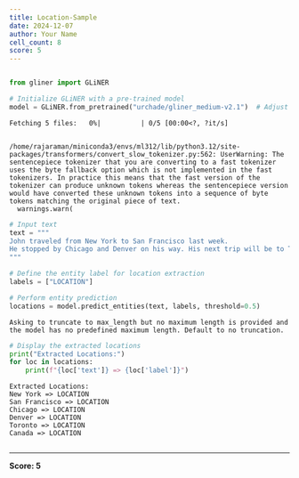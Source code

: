 ```yaml
---
title: Location-Sample
date: 2024-12-07
author: Your Name
cell_count: 8
score: 5
---
```


```python

```


```python
from gliner import GLiNER
```


```python
# Initialize GLiNER with a pre-trained model
model = GLiNER.from_pretrained("urchade/gliner_medium-v2.1")  # Adjust to a location-specific model if needed
```


    Fetching 5 files:   0%|          | 0/5 [00:00<?, ?it/s]


    /home/rajaraman/miniconda3/envs/ml312/lib/python3.12/site-packages/transformers/convert_slow_tokenizer.py:562: UserWarning: The sentencepiece tokenizer that you are converting to a fast tokenizer uses the byte fallback option which is not implemented in the fast tokenizers. In practice this means that the fast version of the tokenizer can produce unknown tokens whereas the sentencepiece version would have converted these unknown tokens into a sequence of byte tokens matching the original piece of text.
      warnings.warn(



```python
# Input text
text = """
John traveled from New York to San Francisco last week. 
He stopped by Chicago and Denver on his way. His next trip will be to Toronto, Canada.
"""
```


```python
# Define the entity label for location extraction
labels = ["LOCATION"]
```


```python
# Perform entity prediction
locations = model.predict_entities(text, labels, threshold=0.5)
```

    Asking to truncate to max_length but no maximum length is provided and the model has no predefined maximum length. Default to no truncation.



```python
# Display the extracted locations
print("Extracted Locations:")
for loc in locations:
    print(f"{loc['text']} => {loc['label']}")
```

    Extracted Locations:
    New York => LOCATION
    San Francisco => LOCATION
    Chicago => LOCATION
    Denver => LOCATION
    Toronto => LOCATION
    Canada => LOCATION



```python

```


---
**Score: 5**